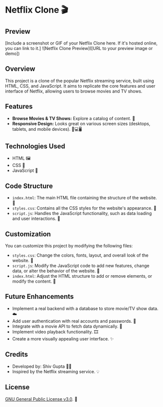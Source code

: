 # Netflix Clone 🎬

## Preview

[Include a screenshot or GIF of your Netflix Clone here.  If it's hosted online, you can link to it.]
![Netflix Clone Preview]([URL to your preview image or demo])

## Overview

This project is a clone of the popular Netflix streaming service, built using HTML, CSS, and JavaScript.  It aims to replicate the core features and user interface of Netflix, allowing users to browse movies and TV shows.

## Features

*   **Browse Movies & TV Shows:** Explore a catalog of content. 🍿
*   **Responsive Design:**  Looks great on various screen sizes (desktops, tablets, and mobile devices). 📱💻🖥️

## Technologies Used

*   HTML 🖼️
*   CSS 🎨
*   JavaScript 📜

## Code Structure

*   `index.html`:  The main HTML file containing the structure of the website. 🧱
*   `styles.css`:  Contains all the CSS styles for the website's appearance. 🎨
*   `script.js`:  Handles the JavaScript functionality, such as data loading and user interactions. 📜

## Customization

You can customize this project by modifying the following files:

*   `styles.css`: Change the colors, fonts, layout, and overall look of the website. 🎨
*   `script.js`: Modify the JavaScript code to add new features, change data, or alter the behavior of the website. 📜
*   `index.html`:  Adjust the HTML structure to add or remove elements, or modify the content. 🧱

## Future Enhancements

*   Implement a real backend with a database to store movie/TV show data. ☁️
*   Add user authentication with real accounts and passwords. 🔑
*   Integrate with a movie API to fetch data dynamically. 📡
*   Implement video playback functionality. 🎞️
*   Create a more visually appealing user interface. ✨

## Credits

*   Developed by: Shiv Gupta 👨‍💻
*   Inspired by the Netflix streaming service. 💡

## License

[GNU General Public License v3.0](LICENSE). 📝
